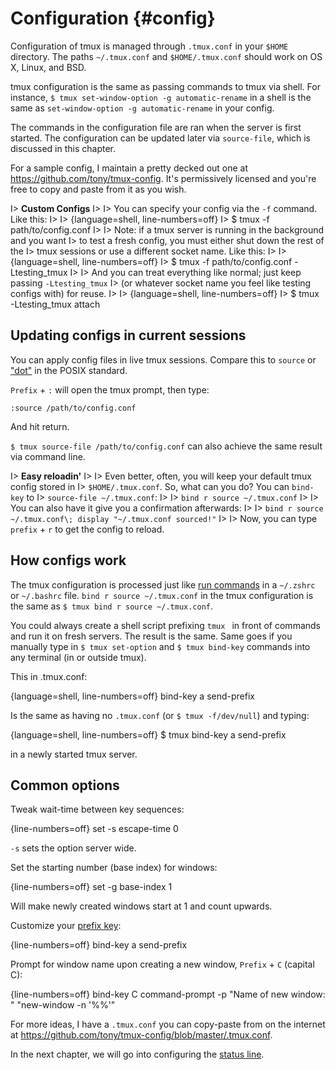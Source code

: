 # Configuration {#config}

Configuration of tmux is managed through `.tmux.conf` in your `$HOME` directory. 
The paths `~/.tmux.conf` and `$HOME/.tmux.conf` should work on OS X, Linux, and
BSD.

tmux configuration is the same as passing commands to tmux via shell. For
instance, `$ tmux set-window-option -g automatic-rename` in a shell is the
same as `set-window-option -g automatic-rename` in your config.

The commands in the configuration file are ran when the server is first started.
The configuration can be updated later via `source-file`, which is discussed in
this chapter.

For a sample config, I maintain a pretty decked out one at
<https://github.com/tony/tmux-config>. It's permissively licensed and you're
free to copy and paste from it as you wish.

I> **Custom Configs**
I>
I> You can specify your config via the `-f` command. Like this:
I> 
I> {language=shell, line-numbers=off}
I>     $ tmux -f path/to/config.conf
I>
I> Note: if a tmux server is running in the background and you want 
I> to test a fresh config, you must either shut down the rest of the
I> tmux sessions or use a different socket name. Like this:
I> 
I> {language=shell, line-numbers=off}
I>     $ tmux -f path/to/config.conf -Ltesting_tmux
I>
I> And you can treat everything like normal; just keep passing `-Ltesting_tmux`
I> (or whatever socket name you feel like testing configs with) for reuse.
I>
I> {language=shell, line-numbers=off}
I>     $ tmux -Ltesting_tmux attach

## Updating configs in current sessions

You can apply config files in live tmux sessions. Compare this to `source` or
["dot"](http://pubs.opengroup.org/onlinepubs/9699919799/utilities/V3_chap02.html#dot)
in the POSIX standard.

`Prefix` + `:` will open the tmux prompt, then type:

`:source /path/to/config.conf`

And hit return.

`$ tmux source-file /path/to/config.conf` can also achieve the same result via
command line.

I> **Easy reloadin'**
I>
I> Even better, often, you will keep your default tmux config stored in
I> `$HOME/.tmux.conf`. So, what can you do? You can `bind-key` to
I> `source-file ~/.tmux.conf`:
I>
I> `bind r source ~/.tmux.conf`
I> 
I> You can also have it give you a confirmation afterwards:
I> 
I> `bind r source ~/.tmux.conf\; display "~/.tmux.conf sourced!"`
I>
I> Now, you can type `prefix` + `r` to get the config to reload.

## How configs work

The tmux configuration is processed just like [run commands](https://en.wikipedia.org/wiki/Run_commands)
in a `~/.zshrc` or `~/.bashrc` file. `bind r source ~/.tmux.conf` in the tmux
configuration is the same as `$ tmux bind r source ~/.tmux.conf`.

You could always create a shell script prefixing `tmux ` in front of commands
and run it on fresh servers. The result is the same. Same goes if you manually
type in `$ tmux set-option` and `$ tmux bind-key` commands into any terminal (in
or outside tmux).

This in .tmux.conf:

{language=shell, line-numbers=off}
    bind-key a send-prefix

Is the same as having no `.tmux.conf` (or `$ tmux -f/dev/null`) and typing:

{language=shell, line-numbers=off}
    $ tmux bind-key a send-prefix

in a newly started tmux server.

## Common options

Tweak wait-time between key sequences:

{line-numbers=off}
    set -s escape-time 0

`-s` sets the option server wide.

Set the starting number (base index) for windows:

{line-numbers=off}
    set -g base-index 1

Will make newly created windows start at 1 and count upwards.

Customize your [prefix key](#prefix-key):

{line-numbers=off}
    bind-key a send-prefix

Prompt for window name upon creating a new window, `Prefix` + `C` (capital C):

{line-numbers=off}
    bind-key C command-prompt -p "Name of new window: " "new-window -n '%%'"

For more ideas, I have a `.tmux.conf` you can copy-paste from on the internet at
<https://github.com/tony/tmux-config/blob/master/.tmux.conf>.

In the next chapter, we will go into configuring the [status line](#status-bar).
